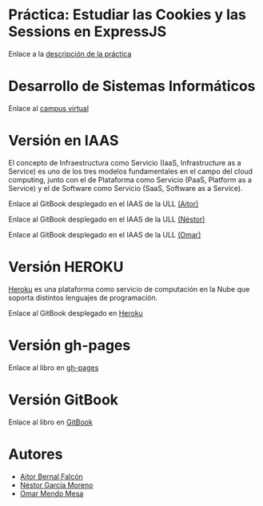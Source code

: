 # Práctica: Estudiar las Cookies y las Sessions en ExpressJS
Enlace a la [descripción de la práctica](https://casianorodriguezleon.gitbooks.io/ull-esit-1617/content/practicas/practicalearningcookies.html)

# Desarrollo de Sistemas Informáticos
Enlace al [campus virtual](https://campusvirtual.ull.es/1617/course/view.php?id=1136)

# Versión en IAAS
El concepto de Infraestructura como Servicio (IaaS, Infrastructure as a Service) es uno de los tres modelos fundamentales en el campo del cloud computing, junto con el de Plataforma como Servicio (PaaS, Platform as a Service) y el de Software como Servicio (SaaS, Software as a Service).

Enlace al GitBook desplegado en el IAAS de la ULL [(Aitor)]()

Enlace al GitBook desplegado en el IAAS de la ULL [(Néstor)]()

Enlace al GitBook desplegado en el IAAS de la ULL [(Omar)](http://10.6.128.26:8081/)

# Versión HEROKU
[Heroku](https://devcenter.heroku.com/categories/learning) es una plataforma como servicio de computación en la Nube que soporta distintos lenguajes de programación.

Enlace al GitBook desplegado en [Heroku](https://dsipractica3.herokuapp.com/)

# Versión gh-pages

Enlace al libro en [gh-pages]()

# Versión GitBook

Enlace al libro en [GitBook]()

# Autores
* [Aitor Bernal Falcón](https://chinegua.github.io/)
* [Néstor García Moreno](https://nestor-gm.github.io/)
* [Omar Mendo Mesa](https://ozzrocker95.github.io/)
